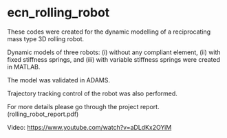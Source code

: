 # ecn_rolling_robot


These codes were created for the dynamic modelling of a reciprocating mass type 3D rolling robot. 

Dynamic models of three robots: (i) without any compliant element, (ii) with fixed stiffness springs, and (iii) with variable stiffness springs were created in MATLAB. 

The model was validated in ADAMS.

Trajectory tracking control of the robot was also performed. 

For more details please go through the project report. (rolling_robot_report.pdf) 

Video: https://www.youtube.com/watch?v=aDLdKx2OYiM